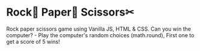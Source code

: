 # Rock🧱 Paper📜 Scissors✂

Rock paper scissors game using Vanilla JS, HTML & CSS. 
Can you win the computer? - Play the computer's random choices (math.round),
First one to get a score of 5 wins! 
